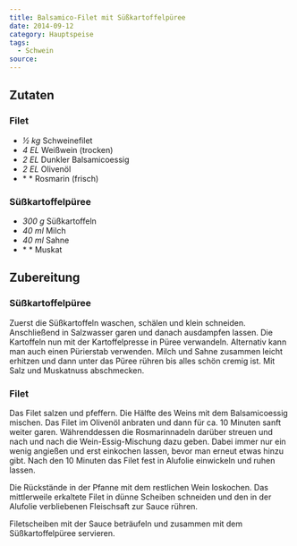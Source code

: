 ```yaml
---
title: Balsamico-Filet mit Süßkartoffelpüree
date: 2014-09-12
category: Hauptspeise
tags:
  - Schwein
source: 
---
```


## Zutaten

### Filet
- *½ kg* 	Schweinefilet
- *4 EL*		Weißwein (trocken)
- *2 EL*		Dunkler Balsamicoessig
- *2 EL* 		Olivenöl
- * *		Rosmarin (frisch)

### Süßkartoffelpüree

- *300 g*	Süßkartoffeln
- *40 ml*	Milch
- *40 ml*	Sahne
- * * Muskat

## Zubereitung
### Süßkartoffelpüree
Zuerst die Süßkartoffeln waschen, schälen und klein schneiden. Anschließend in Salzwasser garen und danach ausdampfen lassen. Die Kartoffeln nun mit der Kartoffelpresse in Püree verwandeln. Alternativ kann man auch einen Pürierstab verwenden. 
Milch und Sahne zusammen leicht erhitzen und dann unter das Püree rühren bis alles schön cremig ist.
Mit Salz und Muskatnuss abschmecken.

### Filet
Das Filet salzen und pfeffern. Die Hälfte des Weins mit dem Balsamicoessig mischen. Das Filet im Olivenöl anbraten und dann für ca. 10 Minuten sanft weiter garen. Währenddessen die Rosmarinnadeln darüber streuen und nach und nach die Wein-Essig-Mischung dazu geben. Dabei immer nur ein wenig angießen und erst einkochen lassen, bevor man erneut etwas hinzu gibt.
Nach den 10 Minuten das Filet fest in Alufolie einwickeln und ruhen lassen.

Die Rückstände in der Pfanne mit dem restlichen Wein loskochen. Das mittlerweile erkaltete Filet in dünne Scheiben schneiden und den in der Alufolie verbliebenen Fleischsaft zur Sauce rühren. 

Filetscheiben mit der Sauce beträufeln und zusammen mit dem Süßkartoffelpüree servieren.
